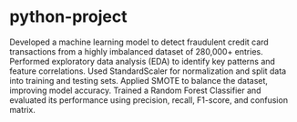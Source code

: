 # python-project
Developed a machine learning model to detect fraudulent credit card transactions from a highly imbalanced dataset of 280,000+ entries. Performed exploratory data analysis (EDA) to identify key patterns and feature correlations. Used StandardScaler for normalization and split data into training and testing sets. Applied SMOTE to balance the dataset, improving model accuracy. Trained a Random Forest Classifier and evaluated its performance using precision, recall, F1-score, and confusion matrix.
